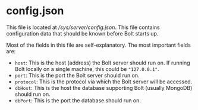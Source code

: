 # config.json

This file is located at _/sys/server/config.json_. This file contains configuration data that should be known before Bolt starts up.

Most of the fields in this file are self-explanatory. The most important fields are:

* `host`: This is the host \(address\) the Bolt server should run on. If running Bolt locally on a single machine, this could be `"127.0.0.1"`.
* `port`: This is the port the Bolt server should run on.
* `protocol`: This is the protocol via which the Bolt server will be accessed.
* `dbHost`: This is the host the database supporting Bolt \(usually MongoDB\) should run on.
* `dbPort`: This is the port the database should run on.



